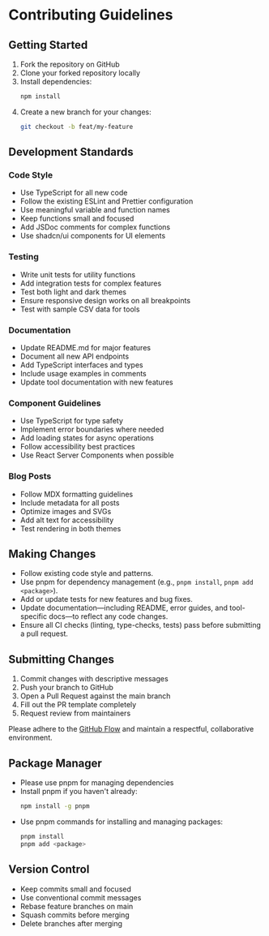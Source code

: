 # Contributing Guidelines

## Getting Started

1. Fork the repository on GitHub
2. Clone your forked repository locally
3. Install dependencies:
   ```bash
   npm install
   ```
4. Create a new branch for your changes:
   ```bash
   git checkout -b feat/my-feature
   ```

## Development Standards

### Code Style

- Use TypeScript for all new code
- Follow the existing ESLint and Prettier configuration
- Use meaningful variable and function names
- Keep functions small and focused
- Add JSDoc comments for complex functions
- Use shadcn/ui components for UI elements

### Testing

- Write unit tests for utility functions
- Add integration tests for complex features
- Test both light and dark themes
- Ensure responsive design works on all breakpoints
- Test with sample CSV data for tools

### Documentation

- Update README.md for major features
- Document all new API endpoints
- Add TypeScript interfaces and types
- Include usage examples in comments
- Update tool documentation with new features

### Component Guidelines

- Use TypeScript for type safety
- Implement error boundaries where needed
- Add loading states for async operations
- Follow accessibility best practices
- Use React Server Components when possible

### Blog Posts

- Follow MDX formatting guidelines
- Include metadata for all posts
- Optimize images and SVGs
- Add alt text for accessibility
- Test rendering in both themes

## Making Changes

- Follow existing code style and patterns.
- Use pnpm for dependency management (e.g., `pnpm install`, `pnpm add <package>`).
- Add or update tests for new features and bug fixes.
- Update documentation—including README, error guides, and tool-specific docs—to reflect any code changes.
- Ensure all CI checks (linting, type-checks, tests) pass before submitting a pull request.

## Submitting Changes

1. Commit changes with descriptive messages
2. Push your branch to GitHub
3. Open a Pull Request against the main branch
4. Fill out the PR template completely
5. Request review from maintainers

Please adhere to the [GitHub Flow](https://guides.github.com/introduction/flow/) and maintain a respectful, collaborative environment.

## Package Manager

- Please use pnpm for managing dependencies
- Install pnpm if you haven't already:
  ```bash
  npm install -g pnpm
  ```
- Use pnpm commands for installing and managing packages:
  ```bash
  pnpm install
  pnpm add <package>
  ```

## Version Control

- Keep commits small and focused
- Use conventional commit messages
- Rebase feature branches on main
- Squash commits before merging
- Delete branches after merging
